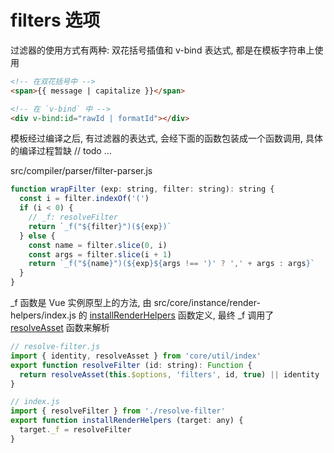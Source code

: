 # filters 选项

过滤器的使用方式有两种: 双花括号插值和 v-bind 表达式, 都是在模板字符串上使用

```html
<!-- 在双花括号中 -->
<span>{{ message | capitalize }}</span>

<!-- 在 `v-bind` 中 -->
<div v-bind:id="rawId | formatId"></div>
```

模板经过编译之后, 有过滤器的表达式, 会经下面的函数包装成一个函数调用, 具体的编译过程暂缺 // todo ...

src/compiler/parser/filter-parser.js
```js
function wrapFilter (exp: string, filter: string): string {
  const i = filter.indexOf('(')
  if (i < 0) {
    // _f: resolveFilter
    return `_f("${filter}")(${exp})`
  } else {
    const name = filter.slice(0, i)
    const args = filter.slice(i + 1)
    return `_f("${name}")(${exp}${args !== ')' ? ',' + args : args}`
  }
}
```

_f 函数是 Vue 实例原型上的方法, 由 src/core/instance/render-helpers/index.js 的 [installRenderHelpers](../04-options-dom/03-render.md) 函数定义, 最终 _f 调用了 [resolveAsset](./00-main.md) 函数来解析

```js
// resolve-filter.js
import { identity, resolveAsset } from 'core/util/index'
export function resolveFilter (id: string): Function {
  return resolveAsset(this.$options, 'filters', id, true) || identity
}

// index.js
import { resolveFilter } from './resolve-filter'
export function installRenderHelpers (target: any) {
  target._f = resolveFilter
}
```

